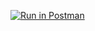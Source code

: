 [![Run in Postman](https://run.pstmn.io/button.svg)](https://god.postman.co/run-collection/57f156e70854402c9185?action=collection%2Fimport#?env%5BNew%20Environment11%5D=W3sia2V5IjoidXJsIiwidmFsdWUiOiJodHRwOi8vbG9jYWxob3N0OjUwMDAvc2lnbnVwIiwiZW5hYmxlZCI6dHJ1ZSwidHlwZSI6ImRlZmF1bHQiLCJzZXNzaW9uVmFsdWUiOiJodHRwOi8vbG9jYWxob3N0OjUwMDAvc2lnbnVwIiwic2Vzc2lvbkluZGV4IjowfV0=)
